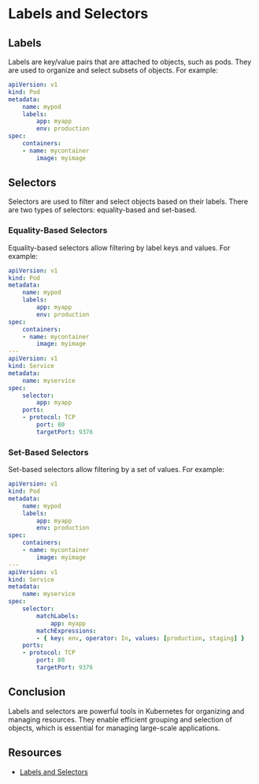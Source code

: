 # Labels and Selectors

## Labels

Labels are key/value pairs that are attached to objects, such as pods. They are used to organize and select subsets of objects. For example:

```yaml
apiVersion: v1
kind: Pod
metadata:
    name: mypod
    labels:
        app: myapp
        env: production
spec:
    containers:
    - name: mycontainer
        image: myimage
```

## Selectors

Selectors are used to filter and select objects based on their labels. There are two types of selectors: equality-based and set-based.

### Equality-Based Selectors

Equality-based selectors allow filtering by label keys and values. For example:

```yaml
apiVersion: v1
kind: Pod
metadata:
    name: mypod
    labels:
        app: myapp
        env: production
spec:
    containers:
    - name: mycontainer
        image: myimage
---
apiVersion: v1
kind: Service
metadata:
    name: myservice
spec:
    selector:
        app: myapp
    ports:
    - protocol: TCP
        port: 80
        targetPort: 9376
```

### Set-Based Selectors

Set-based selectors allow filtering by a set of values. For example:

```yaml
apiVersion: v1
kind: Pod
metadata:
    name: mypod
    labels:
        app: myapp
        env: production
spec:
    containers:
    - name: mycontainer
        image: myimage
---
apiVersion: v1
kind: Service
metadata:
    name: myservice
spec:
    selector:
        matchLabels:
            app: myapp
        matchExpressions:
        - { key: env, operator: In, values: [production, staging] }
    ports:
    - protocol: TCP
        port: 80
        targetPort: 9376
```

## Conclusion

Labels and selectors are powerful tools in Kubernetes for organizing and managing resources. They enable efficient grouping and selection of objects, which is essential for managing large-scale applications.

## Resources

- [Labels and Selectors](https://www.youtube.com/watch?v=zsovXtOFhDE&t=8s)